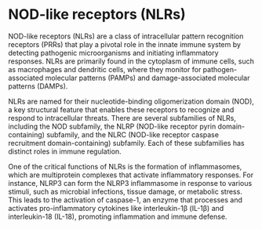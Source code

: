 <!--
source: GPT-4o
abbr: NLR
tags: receptors
-->

# NOD-like receptors (NLRs)

NOD-like receptors (NLRs) are a class of intracellular pattern recognition receptors (PRRs) that play a pivotal role in the innate immune system by detecting pathogenic microorganisms and initiating inflammatory responses. NLRs are primarily found in the cytoplasm of immune cells, such as macrophages and dendritic cells, where they monitor for pathogen-associated molecular patterns (PAMPs) and damage-associated molecular patterns (DAMPs).

NLRs are named for their nucleotide-binding oligomerization domain (NOD), a key structural feature that enables these receptors to recognize and respond to intracellular threats. There are several subfamilies of NLRs, including the NOD subfamily, the NLRP (NOD-like receptor pyrin domain-containing) subfamily, and the NLRC (NOD-like receptor caspase recruitment domain-containing) subfamily. Each of these subfamilies has distinct roles in immune regulation.

One of the critical functions of NLRs is the formation of inflammasomes, which are multiprotein complexes that activate inflammatory responses. For instance, NLRP3 can form the NLRP3 inflammasome in response to various stimuli, such as microbial infections, tissue damage, or metabolic stress. This leads to the activation of caspase-1, an enzyme that processes and activates pro-inflammatory cytokines like interleukin-1β (IL-1β) and interleukin-18 (IL-18), promoting inflammation and immune defense.
